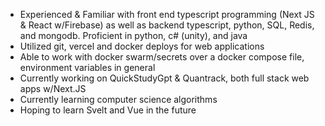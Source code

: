 
- Experienced & Familiar with front end typescript programming (Next JS & React w/Firebase) as well as backend typescript, python, SQL, Redis, and mongodb. Proficient in python, c# (unity), and java 
- Utilized git, vercel and docker deploys for web applications
- Able to work with docker swarm/secrets over a docker compose file, environment variables in general
- Currently working on QuickStudyGpt & Quantrack, both full stack web apps w/Next.JS
- Currently learning computer science algorithms
- Hoping to learn Svelt and Vue in the future


<!--
**kalandjl/kalandjl** is a ✨ _special_ ✨ repository because its `README.md` (this file) appears on your GitHub profile.

Here are some ideas to get you started:

- 🔭 I’m currently working on 
- 🌱 I’m currently learning ...
- 👯 I’m looking to collaborate on ...
- 🤔 I’m looking for help with ...
- 💬 Ask me about ...
- 📫 How to reach me: ...
- 😄 Pronouns: ...
- ⚡ Fun fact: ...
-->
